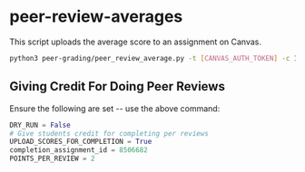 # peer-review-averages

This script uploads the average score to an assignment on Canvas.

```sh
python3 peer-grading/peer_review_average.py -t [CANVAS_AUTH_TOKEN] -c 1518980 -a 8475255
```

## Giving Credit For Doing Peer Reviews

Ensure the following are set -- use the above command:

```py
DRY_RUN = False
# Give students credit for completing per reviews
UPLOAD_SCORES_FOR_COMPLETION = True
completion_assignment_id = 8506682
POINTS_PER_REVIEW = 2
```
